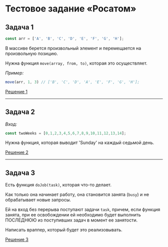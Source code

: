 # Тестовое задание «Росатом»

## Задача 1

```js
const arr = ['A', 'B', 'C', 'D', 'E', 'F', 'G', 'H'];
```

В массиве берется произвольный элемент и перемещается на произвольную позицию.

Нужна функция `move(array, from, to)`, которая это осуществляет.

_Пример:_

```js
move(arr, 1, 3) // ['B', 'C', 'D', 'A', 'E', 'F', 'G', 'H'];
```

[Решение 1](issue-1.js)

---

## Задача 2

_Вход:_

```js
const twoWeeks = [0,1,2,3,4,5,6,7,8,9,10,11,12,13,14];
```

Нужна функция, которая выводит 'Sunday' на каждый седьмой день.

[Решение 2](issue-2.js)

---

## Задача 3

Есть функция `doJob(task)`, которая что-то делает.

Как только она начинает работу, она становится занята (`busy`) и не обрабатывает новые запросы.

Ей на вход без перерыва поступают задачи `task`, причем, если функция занята, при ее освобождении ей необходимо будет выполнить ПОСЛЕДНЮЮ из поступивших задач в момент ее занятости.

Написать враппер, который будет это реализовывать.

[Решение 3](issue-3.js)
